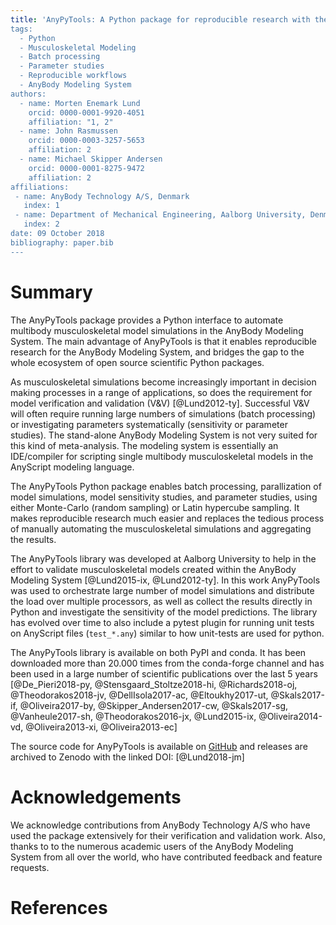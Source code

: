 ```yaml
---
title: 'AnyPyTools: A Python package for reproducible research with the AnyBody Modeling System.
tags:
  - Python
  - Musculoskeletal Modeling
  - Batch processing
  - Parameter studies
  - Reproducible workflows
  - AnyBody Modeling System
authors:
  - name: Morten Enemark Lund
    orcid: 0000-0001-9920-4051
    affiliation: "1, 2"
  - name: John Rasmussen
    orcid: 0000-0003-3257-5653
    affiliation: 2
  - name: Michael Skipper Andersen
    orcid: 0000-0001-8275-9472
    affiliation: 2
affiliations:
 - name: AnyBody Technology A/S, Denmark
   index: 1
 - name: Department of Mechanical Engineering, Aalborg University, Denmark
   index: 2
date: 09 October 2018
bibliography: paper.bib
---
```


# Summary

The AnyPyTools package provides a Python interface to automate multibody
musculoskeletal model simulations in the AnyBody Modeling System. The main
advantage of AnyPyTools is that it enables reproducible research for the
AnyBody Modeling System, and bridges the gap to the whole ecosystem of open
source scientific Python packages.

As musculoskeletal simulations become increasingly important in decision making
processes in a range of applications, so does the requirement for model
verification and validation (V&V) [@Lund2012-ty]. Successful V&V will often
require running large numbers of simulations (batch processing) or investigating
parameters systematically (sensitivity or parameter studies). The stand-alone
AnyBody Modeling System is not very suited for this kind of meta-analysis. The
modeling system is essentially an IDE/compiler for scripting single multibody
musculoskeletal models in the AnyScript modeling language. 

The AnyPyTools Python package enables batch processing, parallization of model
simulations, model sensitivity studies, and parameter studies, using either
Monte-Carlo (random sampling) or Latin hypercube sampling. It makes reproducible
research much easier and replaces the tedious process of manually automating the
musculoskeletal simulations and aggregating the results.

The AnyPyTools library was developed at Aalborg University to
help in the effort to validate musculoskeletal models created within the AnyBody
Modeling System [@Lund2015-ix, @Lund2012-ty]. In this work AnyPyTools was
used to orchestrate large number of model simulations and distribute the load over
multiple processors, as well as collect the results directly in Python and
investigate the sensitivity of the model predictions. The library has
evolved over time to also include a pytest plugin for running unit tests on
AnyScript files (`test_*.any`) similar to how unit-tests are used for python.

The AnyPyTools library is available on both PyPI and conda. It has been
downloaded more than 20.000 times from the conda-forge channel and has been used in a large
number of scientific publications over the last 5 years [@De_Pieri2018-py, @Stensgaard_Stoltze2018-hi,
@Richards2018-oj, @Theodorakos2018-jv, @DellIsola2017-ac, @Eltoukhy2017-ut,
@Skals2017-if, @Oliveira2017-by, @Skipper_Andersen2017-cw, @Skals2017-sg,
@Vanheule2017-sh, @Theodorakos2016-jx, @Lund2015-ix, @Oliveira2014-vd,
@Oliveira2013-xi, @Oliveira2013-ec]


The source code for AnyPyTools is available on [GitHub](https://github.com/AnyBody-Research-Group/AnyPyTools) and releases are archived
to Zenodo with the linked DOI: [@Lund2018-jm]


# Acknowledgements

We acknowledge contributions from AnyBody Technology A/S who have used the package extensively
for their verification and validation work. Also, thanks to to the numerous academic users of the
AnyBody Modeling System from all over the world, who have contributed feedback and feature requests.  

# References
